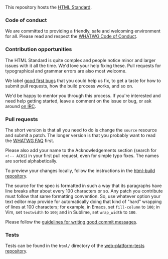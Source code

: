 This repository hosts the [HTML Standard](https://html.spec.whatwg.org/).

### Code of conduct

We are committed to providing a friendly, safe and welcoming environment for all. Please read and respect the [WHATWG Code of Conduct](https://wiki.whatwg.org/wiki/Code_of_Conduct).

### Contribution opportunities

The HTML Standard is quite complex and people notice minor and larger issues with it all the time. We'd love your help fixing these. Pull requests for typographical and grammar errors are also most welcome.

We label [good first bugs](https://github.com/whatwg/html/labels/good%20first%20bug) that you could help us fix, to get a taste for how to submit pull requests, how the build process works, and so on.

We'd be happy to mentor you through this process. If you're interested and need help getting started, leave a comment on the issue or bug, or ask around [on IRC](https://wiki.whatwg.org/wiki/IRC).

### Pull requests

The short version is that all you need to do is change the `source` resource and submit a patch. The longer version is that you probably want to read the [WHATWG FAQ](https://wiki.whatwg.org/wiki/FAQ) first.

Please also add your name to the Acknowledgements section (search for `<!-- ACKS`) in your first pull request, even for simple typo fixes. The names are sorted alphabetically.

To preview your changes locally, follow the instructions in the [html-build repository](https://github.com/whatwg/html-build).

The source for the spec is formatted in such a way that its paragraphs have line breaks after about every 100 characters or so. Any patch you contribute must follow that same formatting convention. So, use whatever option your text editor may provide for automatically doing that kind of "hard" wrapping of lines at 100 characters; for example, in Emacs, set `fill-column` to `100`; in Vim, set `textwidth` to `100`; and in Sublime, set `wrap_width` to `100`.

Please follow the [guidelines for writing good commit messages](https://github.com/erlang/otp/wiki/Writing-good-commit-messages).

### Tests

Tests can be found in the `html/` directory of the [web-platform-tests repository](https://github.com/w3c/web-platform-tests).
